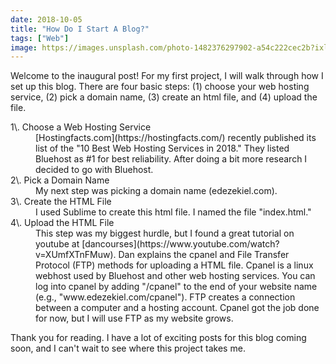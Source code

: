 ```yaml
---
date: 2018-10-05
title: "How Do I Start A Blog?"
tags: ["Web"]
image: https://images.unsplash.com/photo-1482376297902-a54c222cec2b?ixlib=rb-1.2.1&ixid=eyJhcHBfaWQiOjEyMDd9&auto=format&fit=crop&w=2700&q=80
---
```


Welcome to the inaugural post! For my first project, I will walk through how I set up this blog. There are four basic steps: (1) choose your web hosting service, (2) pick a domain name, (3) create an html file, and (4) upload the file.

<dl>

<dt>1\. Choose a Web Hosting Service</dt>

<dd>[Hostingfacts.com](https://hostingfacts.com/) recently published its list of the "10 Best Web Hosting Services in 2018." They listed Bluehost as #1 for best reliability. After doing a bit more research I decided to go with Bluehost.</dd>

<dt>2\. Pick a Domain Name</dt>

<dd>My next step was picking a domain name (edezekiel.com).</dd>

<dt>3\. Create the HTML File</dt>

<dd>I used Sublime to create this html file. I named the file "index.html."</dd>

<dt>4\. Upload the HTML File</dt>

<dd>This step was my biggest hurdle, but I found a great tutorial on youtube at [<span>dancourses</span>](https://www.youtube.com/watch?v=XUmfXTnFMuw). Dan explains the cpanel and File Transfer Protocol (FTP) methods for uploading a HTML file. Cpanel is a linux webhost used by Bluehost and other web hosting services. You can log into cpanel by adding "/cpanel" to the end of your website name (e.g., "www.edezekiel.com/cpanel"). FTP creates a connection between a computer and a hosting account. Cpanel got the job done for now, but I will use FTP as my website grows.</dd>

</dl>

Thank you for reading. I have a lot of exciting posts for this blog coming soon, and I can't wait to see where this project takes me.

